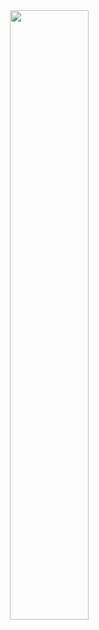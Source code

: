 <div align="center">
<img src="https://c.tenor.com/nHBgEK6zEQMAAAAj/cat-gray.gif" align="left" height="50%" width="50%" />
</div>

<!-- <div align="center">
<img src="https://c.tenor.com/azZCJ2YpsGgAAAAi/programming.gif" align="left" height="25%" width="25%" />
</div> -->
